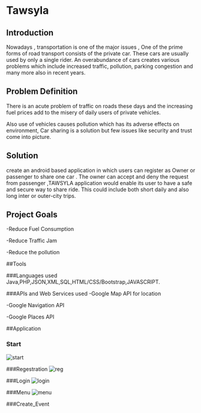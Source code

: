 # Tawsyla

## Introduction
Nowadays , transportation is one of the major issues , One of the prime forms of road transport consists of the private car. These cars are usually used by only a single rider.
An overabundance of cars creates various problems which include  increased traffic, pollution, parking congestion and many  more also in recent years.


## Problem Definition
There is an acute problem of traffic on roads these days and the increasing fuel prices add to the misery of daily users of private vehicles.

Also use of vehicles causes pollution which has its adverse effects on environment, Car sharing is a solution but few issues like security and trust come into picture. 


## Solution

create an android based application in which users can register as Owner or passenger to share one car .
The owner can accept and deny the request from passenger ,TAWSYLA  application would enable its user to have a safe and secure way to share ride. This could include both short daily and also long inter or outer-city trips.

## Project Goals

-Reduce Fuel Consumption 

-Reduce Traffic Jam

-Reduce the pollution

##Tools

###Languages used
Java,PHP,JSON,XML,SQL,HTML/CSS/Bootstrap,JAVASCRIPT.

###APIs and Web Services used 
-Google Map API for location 

-Google Navigation API 

-Google Places API


##Application 

### Start
![start](https://user-images.githubusercontent.com/17709218/43048196-fae9aa56-8de3-11e8-971a-e910402faaf1.png)


###Regestration
![reg](https://user-images.githubusercontent.com/17709218/43048208-29baff4c-8de4-11e8-8cc6-61b14e887552.png)

###Login
![login](https://user-images.githubusercontent.com/17709218/43048221-598af02e-8de4-11e8-8658-110a09a352b5.png)

###Menu
![menu](https://user-images.githubusercontent.com/17709218/43048225-6baf56aa-8de4-11e8-9260-978c170ef779.png)

###Create_Event

